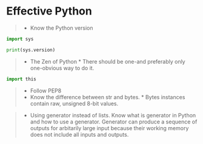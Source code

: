 # **Effective Python**

> - Know the Python version
```Python
import sys

print(sys.version)
```

> - The Zen of Python
    * There should be one-and preferably only one-obvious way to do it.
```Python
import this
```

> - Follow PEP8
> - Know the difference between str and bytes.
    * Bytes instances contain raw, unsigned 8-bit values.

> - Using generator instead of lists. Know what is generator in Python and how to use a generator.
Generator can produce a sequence of outputs for arbitarily large input because their working memory does not include all inputs and outputs.
